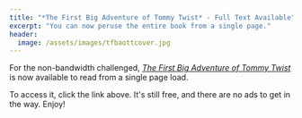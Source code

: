 ```yaml
---
title: "*The First Big Adventure of Tommy Twist* - Full Text Available"
excerpt: "You can now peruse the entire book from a single page."
header:
  image: /assets/images/tfbaottcover.jpg
---
```


For the non-bandwidth challenged, [*The First Big Adventure of Tommy Twist*](http://www.jetadams.com/tfbaottfull/) is now available to read from a single page load.

To access it, click the link above. It's still free, and there are no ads to get in the way. Enjoy!